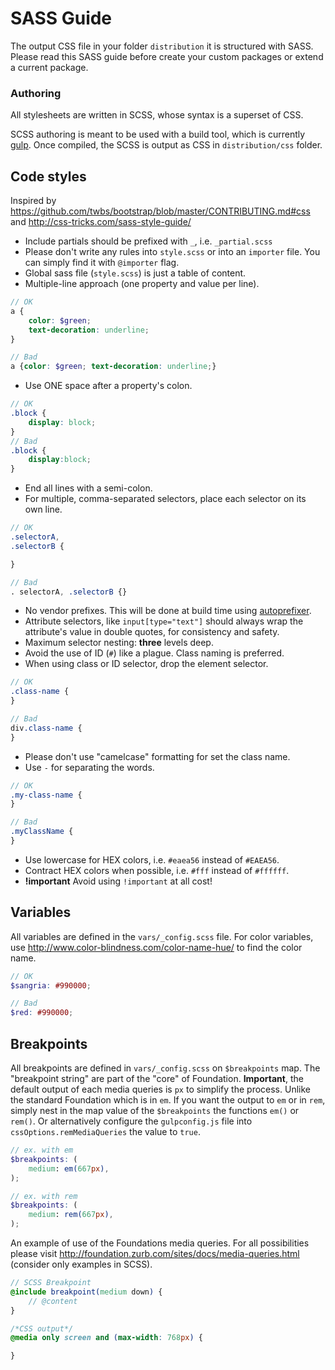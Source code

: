 # SASS Guide
The output CSS file in your folder `distribution` it is structured with SASS. Please read this SASS guide before create your custom packages or extend a current package.

### Authoring
All stylesheets are written in SCSS, whose syntax is a superset of CSS.

SCSS authoring is meant to be used with a build tool, which is currently [gulp](http://gulpjs.com).
Once compiled, the SCSS is output as CSS in `distribution/css` folder.

## Code styles
Inspired by <https://github.com/twbs/bootstrap/blob/master/CONTRIBUTING.md#css> and <http://css-tricks.com/sass-style-guide/>

-   Include partials should be prefixed with `_`, i.e. `_partial.scss`
-   Please don't write any rules into `style.scss` or into an `importer` file. You can simply find it with `@importer` flag.
-   Global sass file (`style.scss`) is just a table of content.
-   Multiple-line approach (one property and value per line).

```scss
// OK
a {
	color: $green;
	text-decoration: underline;
}

// Bad
a {color: $green; text-decoration: underline;}
```
-   Use ONE space after a property's colon.

```scss
// OK
.block {
	display: block;
}
// Bad
.block {
	display:block;
}
```
-   End all lines with a semi-colon.
-   For multiple, comma-separated selectors, place each selector on its own line.

```scss
// OK
.selectorA,
.selectorB {

}

// Bad
. selectorA, .selectorB {}
```
-   No vendor prefixes. This will be done at build time using [autoprefixer](https://github.com/postcss/autoprefixer).
-   Attribute selectors, like `input[type="text"]` should always wrap the attribute's value in double quotes, for consistency and safety.
-   Maximum selector nesting: **three** levels deep.
-   Avoid the use of ID (`#`) like a plague. Class naming is preferred.
-   When using class or ID selector, drop the element selector.

```scss
// OK
.class-name {
}

// Bad
div.class-name {
}
```
-   Please don't use "camelcase" formatting for set the class name.
-   Use `-` for separating the words.

```scss
// OK
.my-class-name {
}

// Bad
.myClassName {
}
```
-   Use lowercase for HEX colors, i.e. `#eaea56` instead of `#EAEA56`.
-   Contract HEX colors when possible, i.e. `#fff` instead of `#ffffff`.
-   **!important** Avoid using `!important` at all cost!

## Variables
All variables are defined in the `vars/_config.scss` file.
For color variables, use <http://www.color-blindness.com/color-name-hue/> to find the color name.

```scss
// OK
$sangria: #990000;

// Bad
$red: #990000;
```

## Breakpoints
All breakpoints are defined in `vars/_config.scss` on `$breakpoints` map.
The "breakpoint string" are part of the "core" of Foundation. **Important**, the default output of each media queries is `px` to simplify the process. Unlike the standard Foundation which is in `em`.
If you want the output to `em` or in `rem`, simply nest in the map value of the `$breakpoints` the functions `em()` or `rem()`.
Or alternatively configure the `gulpconfig.js` file into `cssOptions.remMediaQueries` the value to `true`.

```scss
// ex. with em
$breakpoints: (
    medium: em(667px),
);

// ex. with rem
$breakpoints: (
    medium: rem(667px),
);
```
An example of use of the Foundations media queries.
For all possibilities please visit <http://foundation.zurb.com/sites/docs/media-queries.html> (consider only examples in SCSS).

```scss
// SCSS Breakpoint
@include breakpoint(medium down) {
    // @content
}
```
```css
/*CSS output*/
@media only screen and (max-width: 768px) {

}
```
